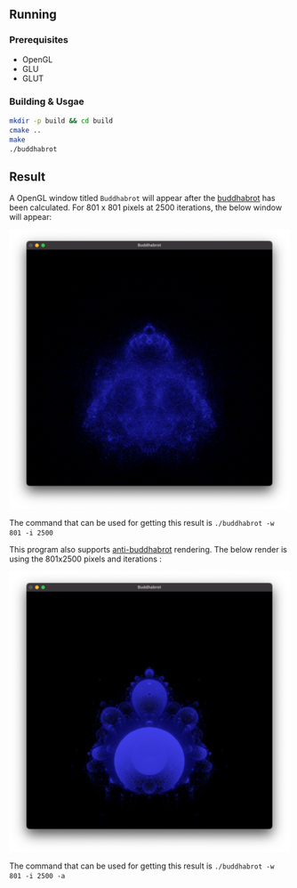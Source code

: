 ## Running

### Prerequisites
* OpenGL
* GLU
* GLUT

### Building & Usgae

```bash
mkdir -p build && cd build
cmake ..
make
./buddhabrot
```

## Result
A OpenGL window titled `Buddhabrot` will appear after the [buddhabrot](https://en.wikipedia.org/wiki/Buddhabrot) has been calculated. For 801 x 801 pixels at 2500 iterations, the below window will appear:

![Buddhabrot](https://raw.githubusercontent.com/QuestioWo/buddhabrot/main/assets/801x2500.png)

The command that can be used for getting this result is `./buddhabrot -w 801 -i 2500`

This program also supports [anti-buddhabrot](https://en.wikipedia.org/wiki/Buddhabrot#Nuances) rendering. The below render is using the 801x2500 pixels and iterations :

![Anti-buddhabrot](https://raw.githubusercontent.com/QuestioWo/buddhabrot/main/assets/801x2500anti.png)

The command that can be used for getting this result is `./buddhabrot -w 801 -i 2500 -a`
